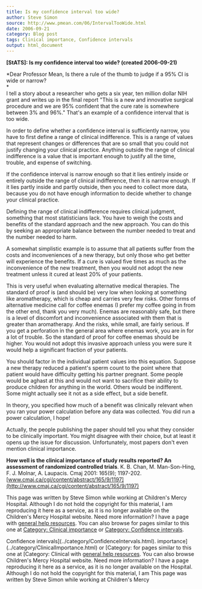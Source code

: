 ```yaml
---
title: Is my confidence interval too wide?
author: Steve Simon
source: http://www.pmean.com/06/IntervalTooWide.html
date: 2006-09-21
category: Blog post
tags: Clinical importance, Confidence intervals
output: html_document
---
```

**[StATS]: Is my confidence interval too wide?
(created 2006-09-21)**

*Dear Professor Mean, Is there a rule of the thumb to judge if a 95% CI
is wide or narrow?\
*\
I tell a story about a researcher who gets a six year, ten million
dollar NIH grant and writes up in the final report \"This is a new and
innovative surgical procedure and we are 95% confident that the cure
rate is somewhere between 3% and 96%.\" That\'s an example of a
confidence interval that is too wide.

In order to define whether a confidence interval is sufficiently narrow,
you have to first define a range of clinical indifference. This is a
range of values that represent changes or differences that are so small
that you could not justify changing your clinical practice. Anything
outside the range of clinical indifference is a value that is important
enough to justify all the time, trouble, and expense of switching.

If the confidence interval is narrow enough so that it lies entirely
inside or entirely outside the range of clinical indifference, then it
is narrow enough. If it lies partly inside and partly outside, then you
need to collect more data, because you do not have enough information to
decide whether to change your clinical practice.

Defining the range of clinical indifference requires clinical judgment,
something that most statisticians lack. You have to weigh the costs and
benefits of the standard approach and the new approach. You can do this
by seeking an appropriate balance between the number needed to treat and
the number needed to harm.

A somewhat simplistic example is to assume that all patients suffer from
the costs and inconveniences of a new therapy, but only those who get
better will experience the benefits. If a cure is valued five times as
much as the inconvenience of the new treatment, then you would not adopt
the new treatment unless it cured at least 20% of your patients.

This is very useful when evaluating alternative medical therapies. The
standard of proof is (and should be) very low when looking at something
like aromatherapy, which is cheap and carries very few risks. Other
forms of alternative medicine call for coffee enemas (I prefer my coffee
going in from the other end, thank you very much). Enemas are reasonably
safe, but there is a level of discomfort and inconvenience associated
with them that is greater than aromatherapy. And the risks, while small,
are fairly serious. If you get a perforation in the general area where
enemas work, you are in for a lot of trouble. So the standard of proof
for coffee enemas should be higher. You would not adopt this invasive
approach unless you were sure it would help a significant fraction of
your patients.

You should factor in the individual patient values into this equation.
Suppose a new therapy reduced a patient\'s sperm count to the point
where that patient would have difficulty getting his partner pregnant.
Some people would be aghast at this and would not want to sacrifice
their ability to produce children for anything in the world. Others
would be indifferent. Some might actually see it not as a side effect,
but a side benefit.

In theory, you specified how much of a benefit was clinically relevant
when you ran your power calculation before any data was collected. You
did run a power calculation, I hope!

Actually, the people publishing the paper should tell you what they
consider to be clinically important. You might disagree with their
choice, but at least it opens up the issue for discussion.
Unfortunately, most papers don\'t even mention clinical importance.

**How well is the clinical importance of study results reported? An
assessment of randomized controlled trials**. K. B. Chan, M.
Man-Son-Hing, F. J. Molnar, A. Laupacis. Cmaj 2001: 165(9); 1197-202.
[www.cmaj.ca/cgi/content/abstract/165/9/1197](http://www.cmaj.ca/cgi/content/abstract/165/9/1197)

This page was written by Steve Simon while working at Children\'s Mercy
Hospital. Although I do not hold the copyright for this material, I am
reproducing it here as a service, as it is no longer available on the
Children\'s Mercy Hospital website. Need more information? I have a page
with [general help resources](../GeneralHelp.html). You can also browse
for pages similar to this one at [Category: Clinical
importance](../category/ClinicalImportance.html) or [Category:
Confidence intervals](../category/ConfidenceIntervals.html).
<!---More--->
Confidence intervals](../category/ConfidenceIntervals.html).
importance](../category/ClinicalImportance.html) or [Category:
for pages similar to this one at [Category: Clinical
with [general help resources](../GeneralHelp.html). You can also browse
Children\'s Mercy Hospital website. Need more information? I have a page
reproducing it here as a service, as it is no longer available on the
Hospital. Although I do not hold the copyright for this material, I am
This page was written by Steve Simon while working at Children\'s Mercy

<!---Do not use
**[StATS]: Is my confidence interval too wide?
This page was written by Steve Simon while working at Children\'s Mercy
Hospital. Although I do not hold the copyright for this material, I am
reproducing it here as a service, as it is no longer available on the
Children\'s Mercy Hospital website. Need more information? I have a page
with [general help resources](../GeneralHelp.html). You can also browse
for pages similar to this one at [Category: Clinical
importance](../category/ClinicalImportance.html) or [Category:
Confidence intervals](../category/ConfidenceIntervals.html).
--->

